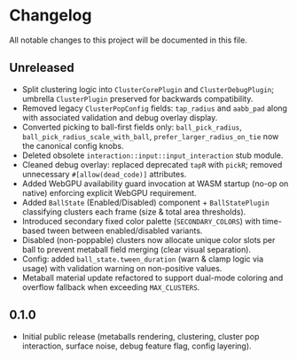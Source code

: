 # Changelog

All notable changes to this project will be documented in this file.

## Unreleased
- Split clustering logic into `ClusterCorePlugin` and `ClusterDebugPlugin`; umbrella `ClusterPlugin` preserved for backwards compatibility.
- Removed legacy `ClusterPopConfig` fields: `tap_radius` and `aabb_pad` along with associated validation and debug overlay display.
- Converted picking to ball-first fields only: `ball_pick_radius`, `ball_pick_radius_scale_with_ball`, `prefer_larger_radius_on_tie` now the canonical config knobs.
- Deleted obsolete `interaction::input::input_interaction` stub module.
- Cleaned debug overlay: replaced deprecated `tapR` with `pickR`; removed unnecessary `#[allow(dead_code)]` attributes.
- Added WebGPU availability guard invocation at WASM startup (no-op on native) enforcing explicit WebGPU requirement.
- Added `BallState` (Enabled/Disabled) component + `BallStatePlugin` classifying clusters each frame (size & total area thresholds).
- Introduced secondary fixed color palette (`SECONDARY_COLORS`) with time-based tween between enabled/disabled variants.
- Disabled (non-poppable) clusters now allocate unique color slots per ball to prevent metaball field merging (clear visual separation).
- Config: added `ball_state.tween_duration` (warn & clamp logic via usage) with validation warning on non-positive values.
- Metaball material update refactored to support dual-mode coloring and overflow fallback when exceeding `MAX_CLUSTERS`.

## 0.1.0
- Initial public release (metaballs rendering, clustering, cluster pop interaction, surface noise, debug feature flag, config layering).
